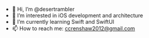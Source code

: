 - 👋 Hi, I’m @desertrambler
- 👀 I’m interested in iOS development and architecture
- 🌱 I’m currently learning Swift and SwiftUI
- 📫 How to reach me: ccrenshaw2012@gmail.com

<!---
desertrambler/desertrambler is a ✨ special ✨ repository because its `README.md` (this file) appears on your GitHub profile.
You can click the Preview link to take a look at your changes.
--->
